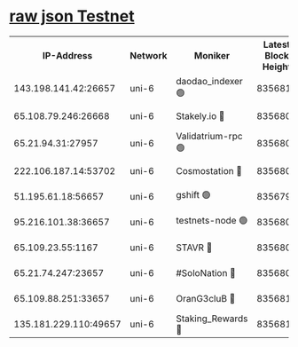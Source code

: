 [raw json Testnet](https://rpc-check.junot.stavr.tech/junot/rpc-junot-result.json)
=


<table><tr><th>IP-Address</th><th>Network</th><th>Moniker</th><th>Latest Block Height</th><th>Earliest Block Height</th><th>Catching Up</th><th>Tx Index</th><th>Voting Power</th><th>Scan Time</th></tr><tr><td>143.198.141.42:26657</td><td>uni-6</td><td>daodao_indexer 🟢</td><td>8356810</td><td>1</td><td>False</td><td>off</td><td>0</td><td>2024-02-26T22:39:58.218328606UTC</td></tr><tr><td>65.108.79.246:26668</td><td>uni-6</td><td>Stakely.io 🔴</td><td>8356806</td><td>1570872</td><td>False</td><td>on</td><td>11</td><td>2024-02-26T22:39:48.179676566UTC</td></tr><tr><td>65.21.94.31:27957</td><td>uni-6</td><td>Validatrium-rpc 🟢</td><td>8356804</td><td>2943363</td><td>False</td><td>on</td><td>0</td><td>2024-02-26T22:39:43.768094579UTC</td></tr><tr><td>222.106.187.14:53702</td><td>uni-6</td><td>Cosmostation 🔴</td><td>8356803</td><td>7473037</td><td>False</td><td>on</td><td>109003</td><td>2024-02-26T22:39:41.372086038UTC</td></tr><tr><td>51.195.61.18:56657</td><td>uni-6</td><td>gshift 🟢</td><td>8356799</td><td>7691417</td><td>False</td><td>on</td><td>0</td><td>2024-02-26T22:39:30.010320019UTC</td></tr><tr><td>95.216.101.38:36657</td><td>uni-6</td><td>testnets-node 🟢</td><td>8356807</td><td>8116304</td><td>False</td><td>on</td><td>0</td><td>2024-02-26T22:39:50.573260498UTC</td></tr><tr><td>65.109.23.55:1167</td><td>uni-6</td><td>STAVR 🔴</td><td>8356808</td><td>8207211</td><td>False</td><td>off</td><td>6054</td><td>2024-02-26T22:39:54.989211959UTC</td></tr><tr><td>65.21.74.247:23657</td><td>uni-6</td><td>#SoloNation 🔴</td><td>8356809</td><td>8237483</td><td>False</td><td>on</td><td>112</td><td>2024-02-26T22:39:57.363834262UTC</td></tr><tr><td>65.109.88.251:33657</td><td>uni-6</td><td>OranG3cluB 🔴</td><td>8356811</td><td>8297813</td><td>False</td><td>on</td><td>11</td><td>2024-02-26T22:40:02.593215830UTC</td></tr><tr><td>135.181.229.110:49657</td><td>uni-6</td><td>Staking_Rewards 🔴</td><td>8356811</td><td>8297813</td><td>False</td><td>on</td><td>1008</td><td>2024-02-26T22:40:02.945032317UTC</td></tr></table>